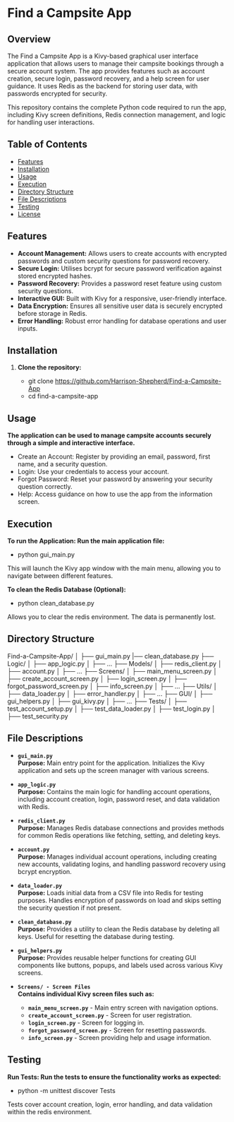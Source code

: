 
# Find a Campsite App

## Overview
The Find a Campsite App is a Kivy-based graphical user interface application that allows users to manage their campsite bookings through a secure account system. The app provides features such as account creation, secure login, password recovery, and a help screen for user guidance. It uses Redis as the backend for storing user data, with passwords encrypted for security.

This repository contains the complete Python code required to run the app, including Kivy screen definitions, Redis connection management, and logic for handling user interactions.

## Table of Contents
- [Features](#features)
- [Installation](#installation)
- [Usage](#usage)
- [Execution](#execution)
- [Directory Structure](#directory-structure)
- [File Descriptions](#file-descriptions)
- [Testing](#testing)
- [License](#license)

## Features
- **Account Management:** Allows users to create accounts with encrypted passwords and custom security questions for password recovery.
- **Secure Login:** Utilises bcrypt for secure password verification against stored encrypted hashes.
- **Password Recovery:** Provides a password reset feature using custom security questions.
- **Interactive GUI:** Built with Kivy for a responsive, user-friendly interface.
- **Data Encryption:** Ensures all sensitive user data is securely encrypted before storage in Redis.
- **Error Handling:** Robust error handling for database operations and user inputs.

## Installation

1. **Clone the repository:**

   - git clone https://github.com/Harrison-Shepherd/Find-a-Campsite-App
   - cd find-a-campsite-app
    


## Usage

**The application can be used to manage campsite accounts securely through a simple and interactive interface.**

- Create an Account: Register by providing an email, password, first name, and a security question.
- Login: Use your credentials to access your account.
- Forgot Password: Reset your password by answering your security question correctly.
- Help: Access guidance on how to use the app from the information screen.

## Execution
**To run the Application: Run the main application file:**

- python gui_main.py

This will launch the Kivy app window with the main menu, allowing you to navigate between different features.

**To clean the Redis Database (Optional):**

- python clean_database.py

Allows you to clear the redis environment. The data is permanently lost.

## Directory Structure

Find-a-Campsite-App/
│
├── gui_main.py
|── clean_database.py
├── Logic/
│   ├── app_logic.py
│   ├── ...
├── Models/
│   ├── redis_client.py
│   ├── account.py
│   ├── ...
├── Screens/
│   ├── main_menu_screen.py
│   ├── create_account_screen.py
│   ├── login_screen.py
│   ├── forgot_password_screen.py
│   ├── info_screen.py
│   ├── ...
├── Utils/
│   ├── data_loader.py
│   ├── error_handler.py
│   ├── ...
├── GUI/
│   ├── gui_helpers.py
│   ├── gui_kivy.py
│   ├── ...
├── Tests/
│   ├── test_account_setup.py
│   ├── test_data_loader.py
│   ├── test_login.py
│   ├── test_security.py


## File Descriptions

- **`gui_main.py`**  
  **Purpose:** Main entry point for the application. Initializes the Kivy application and sets up the screen manager with various screens.

- **`app_logic.py`**  
  **Purpose:** Contains the main logic for handling account operations, including account creation, login, password reset, and data validation with Redis.

- **`redis_client.py`**  
  **Purpose:** Manages Redis database connections and provides methods for common Redis operations like fetching, setting, and deleting keys.

- **`account.py`**  
  **Purpose:** Manages individual account operations, including creating new accounts, validating logins, and handling password recovery using bcrypt encryption.

- **`data_loader.py`**  
  **Purpose:** Loads initial data from a CSV file into Redis for testing purposes. Handles encryption of passwords on load and skips setting the security question if not present.

- **`clean_database.py`**  
  **Purpose:** Provides a utility to clean the Redis database by deleting all keys. Useful for resetting the database during testing.

- **`gui_helpers.py`**  
  **Purpose:** Provides reusable helper functions for creating GUI components like buttons, popups, and labels used across various Kivy screens.

- **`Screens/ - Screen Files`**  
  **Contains individual Kivy screen files such as:**
  - **`main_menu_screen.py`** - Main entry screen with navigation options.
  - **`create_account_screen.py`** - Screen for user registration.
  - **`login_screen.py`** - Screen for logging in.
  - **`forgot_password_screen.py`** - Screen for resetting passwords.
  - **`info_screen.py`** - Screen providing help and usage information.




## Testing 
**Run Tests: Run the tests to ensure the functionality works as expected:**
- python -m unittest discover Tests

Tests cover account creation, login, error handling, and data validation within the redis environment.
